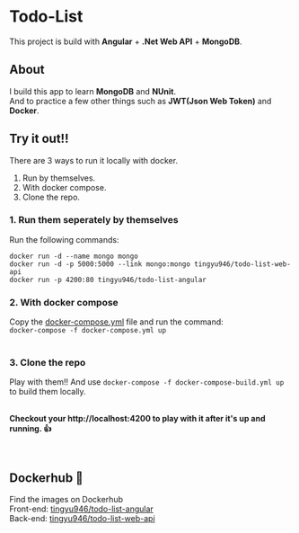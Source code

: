# Todo-List
This project is build with **Angular** + **.Net Web API** + **MongoDB**.

## About
I build this app to learn <strong>MongoDB</strong> and <strong>NUnit</strong>. <br>
And to practice a few other things such as <strong>JWT(Json Web Token)</strong> and <strong>Docker</strong>. <br>

## Try it out!!
There are 3 ways to run it locally with docker.
1. Run by themselves. 
2. With docker compose.
3. Clone the repo.

### 1. Run them seperately by themselves
Run the following commands:  
```
docker run -d --name mongo mongo  
docker run -d -p 5000:5000 --link mongo:mongo tingyu946/todo-list-web-api  
docker run -p 4200:80 tingyu946/todo-list-angular
```
### 2. With docker compose
Copy the [docker-compose.yml](https://github.com/tingyuJ/Todo-List/blob/master/docker-compose.yml") file and run the command:  
`docker-compose -f docker-compose.yml up`
<br>
<br>

### 3. Clone the repo
Play with them!! And use `docker-compose -f docker-compose-build.yml up` to build them locally. 
<br>
<br> 

**Checkout your http://localhost:4200 to play with it after it's up and running. :thumbsup:**

<br> 

## Dockerhub :whale:
Find the images on Dockerhub    
Front-end: [tingyu946/todo-list-angular](https://hub.docker.com/repository/docker/tingyu946/todo-list-angular)  
Back-end: [tingyu946/todo-list-web-api](https://hub.docker.com/repository/docker/tingyu946/todo-list-web-api)  


